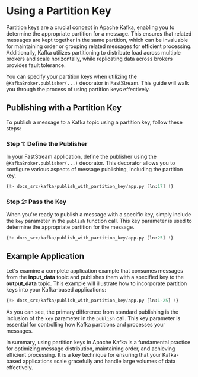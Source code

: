 # Using a Partition Key

Partition keys are a crucial concept in Apache Kafka, enabling you to determine the appropriate partition for a message. This ensures that related messages are kept together in the same partition, which can be invaluable for maintaining order or grouping related messages for efficient processing. Additionally, Kafka utilizes partitioning to distribute load across multiple brokers and scale horizontally, while replicating data across brokers provides fault tolerance.

You can specify your partition keys when utilizing the `@KafkaBroker.publisher(...)` decorator in FastStream. This guide will walk you through the process of using partition keys effectively.

## Publishing with a Partition Key

To publish a message to a Kafka topic using a partition key, follow these steps:

### Step 1: Define the Publisher

In your FastStream application, define the publisher using the `@KafkaBroker.publisher(...)` decorator. This decorator allows you to configure various aspects of message publishing, including the partition key.

```python linenums="1"
{!> docs_src/kafka/publish_with_partition_key/app.py [ln:17] !}
```

### Step 2: Pass the Key

When you're ready to publish a message with a specific key, simply include the `key` parameter in the `publish` function call. This key parameter is used to determine the appropriate partition for the message.

```python linenums="1"
{!> docs_src/kafka/publish_with_partition_key/app.py [ln:25] !}
```

## Example Application

Let's examine a complete application example that consumes messages from the **input_data** topic and publishes them with a specified key to the **output_data** topic. This example will illustrate how to incorporate partition keys into your Kafka-based applications:

```python linenums="1"
{!> docs_src/kafka/publish_with_partition_key/app.py [ln:1-25] !}
```

As you can see, the primary difference from standard publishing is the inclusion of the `key` parameter in the `publish` call. This key parameter is essential for controlling how Kafka partitions and processes your messages.

In summary, using partition keys in Apache Kafka is a fundamental practice for optimizing message distribution, maintaining order, and achieving efficient processing. It is a key technique for ensuring that your Kafka-based applications scale gracefully and handle large volumes of data effectively.
